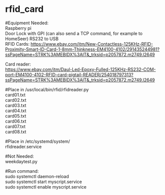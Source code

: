 # rfid_card

#Equipment Needed:  
Raspberry pi  
Door Lock with GPI (can also send a TCP command, for example to HomeSeer)
RS232 to USB  
RFID Cards:
https://www.ebay.com/itm/New-Contactless-125KHz-RFID-Proximity-Smart-ID-Card-1-8mm-Thinkness-EM4100-4102/291435244981?ssPageName=STRK%3AMEBIDX%3AIT&_trksid=p2057872.m2749.l2649

Card reader:  
https://www.ebay.com/itm/Daul-Led-Epoxy-Fulled-125KHz-RS232-COM-port-EM4100-4102-RFID-card-pigtail-READER/254018797313?ssPageName=STRK%3AMEBIDX%3AIT&_trksid=p2057872.m2749.l2649



#Place in /usr/local/bin/rfid/rfidreader.py  
card01.txt  
card02.txt  
card03.txt  
card04.txt  
card05.txt  
card06.txt  
card07.txt  
card08.txt  

#Place in /etc/systemd/system/  
rfidreader.service

#Not Needed:  
weekdaytest.py

#Run command:  
sudo systemctl daemon-reload  
sudo systemctl start myscript.service  
sudo systemctl enable myscript.service
